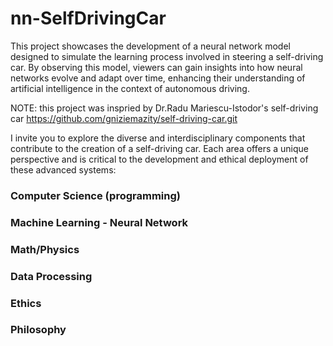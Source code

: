 # nn-SelfDrivingCar
This project showcases the development of a neural network model designed to simulate the learning process involved in steering a self-driving car. By observing this model, viewers can gain insights into how neural networks evolve and adapt over time, enhancing their understanding of artificial intelligence in the context of autonomous driving.

NOTE: this project was inspried by Dr.Radu Mariescu-Istodor's self-driving car https://github.com/gniziemazity/self-driving-car.git

I invite you to explore the diverse and interdisciplinary components that contribute to the creation of a self-driving car. Each area offers a unique perspective and is critical to the development and ethical deployment of these advanced systems:
 
### Computer Science (programming)

### Machine Learning - Neural Network

### Math/Physics

### Data Processing

### Ethics

### Philosophy
